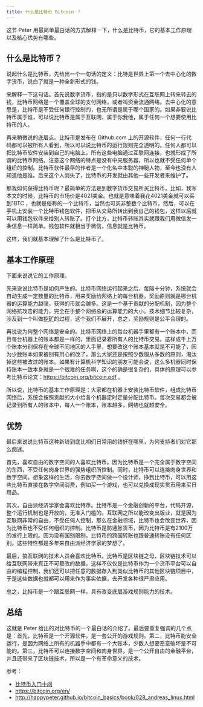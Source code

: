 ```yaml
---
title: 什么是比特币 Bitcoin ？
---
```


这节 Peter 用最简单最白话的方式解释一下，什么是比特币，它的基本工作原理以及核心优势有哪些。

## 什么是比特币？

说起什么是比特币，先给出一个一句话的定义：比特是世界上第一个去中心化的数字货币，说白了就是一种全新形式的钱。

来解释一下这句话。首先说数字货币，指的是只以数字形式在互联网上转来转去的钱，比特币网络是一个覆盖全球的支付网络，或者叫资金流通网络。去中心化的意思是，比特币是不受任何银行控制的，也无所谓是属于哪个国家的。如果非要说比特币属于谁，可以说比特币是属于互联网，属于你我他，属于任何一个想要使用比特币的人。

再来稍微说的底层点。比特币是发布在 Github.com 上的开源软件，任何一行代码都可以被所有人看到，所以可以说比特币的运行规则完全透明的。任何人都可以把比特币软件安装到自己的电脑上，所有这些电脑通过互联网连接，也就形成了所谓的比特币网络。注意这个网络的特点是没有中央服务器，所以也就不受任何单个组织的控制。比特币软件最早的作者是一个化名中本聪的神秘人物，至今也没有人知道他是谁。后来这个人消失了，比特币的开发就由其他一些开发者来维护了。

那我如何获得比特币呢？最简单的方法是到数字货币交易所买比特币。比如，我写本文的时候，比特币的市场价是4021美金。也就是意味着我花4021美金就可以买到1BTC ，也就是俗称的一个比特币，当然也可买非整数个比特币。然后，可以在手机上安装一个比特币钱包软件，把币从交易所转出到我自己的钱包，这样以后就可以用钱包软件来给别人转账了。打个比方，比特币转账其实就跟我们用微信发一条信息一样简单。钱包软件就相当于微信，信息就是比特币。

这样，我们就基本理解了什么是比特币了。

## 基本工作原理

下面来说说它的工作原理。

先来说说比特币是如何产生的。比特币网络运行起来之后，每隔十分钟，系统就会自动生成一定数量的比特币，用来奖励给网络上的每台机器。奖励原则就是哪台机器的运算能力越强，获得的币就会越多。这是一个基于贡献的分配机制，因为整个网络抗攻击的能力，完全在于整个网络总的运算能力的大小。技术细节比较复杂，涉及到一个叫做[挖矿](mining)的过程，这个我们不展开，总之，奖励规则是公平合理的。

再说说为何整个网络是安全的。比特币网络上的每台机器手里都有一个账本中，而且每台机器上的账本都是一样的，里面记录着所有人的比特币交易。这样成千上万个账本分别保存在全球不同地区的人手里，想要改这个账本基本就是不可能了，因为少数账本如果被别有用心的改了，那么大家还是按照少数服从多数的原则，淘汰掉这些被改过的账本。如果有计算机科学知识的朋友可能会说，这么多机器同时保持账本一致本身就是一个很难的任务啊，这个的确是很复杂的，具体的原理可以参考比特币论文：https://bitcoin.org/bitcoin.pdf 。

所以说，比特币的基本工作原理是：大家都在机器上安装比特币软件，组成比特币网络后，系统会按照贡献的大小给各个机器定时定量分配比特币。每次交易都会被记录到所有人的账本中，每人一个账本，账本越多，网络也就越安全。

## 优势

最后来说说比特币这种新钱到底比咱们日常用的钱好在哪里，为何支持者们对它那么痴迷。

首先，喜欢自由的数字空间的人喜欢比特币。因为比特币是一个完全属于数字空间的东西，不受任何肉身世界的强势组织所控制。同时，比特币可以连接肉身世界和数字空间。想象这样的生活，你去数字空间做一个设计师，挣到比特币，可以用这些比特币直接在数字空间消费，例如买一个游戏，也可以兑换成现实货币用来买日用品。

其次，自由派经济学家会喜欢比特币。比特币是一个金融创新的平台，代码开源，整个运行机制也是开放的，无准入门槛的。互联网之所以能改变出版业，就是因为互联网非常的自由，不受任何人控制，那么在金融领域，比特币也会改变世界，因为比特币也不受任何组织的控制。比特币是防通胀货币，因为比特币是有2100万的发行上限的。因为没有国别限制，比特币的跨国转账也跟普通转账没有任何区别。这些特性都是多年来自由派经济学家的梦想了。

最后，搞互联网的技术人员会喜欢比特币。比特币是区块链之母，区块链技术可以给互联网带来真正不可篡改的数据，这样不仅仅是比特币作为一个货币平台可以自由的编程控制，我们还可以把任意的数据存入到类似比特币的其他区块链项目中，于是这些数据也就都可以用来作为事实依据，去开发各种很严肃应用。

总之，比特币是一个跟互联网一样，具有改变底层游戏规则能力的技术。

## 总结

这就是 Peter 给出的对比特币的一个最白话的介绍了。最后要重复强调的几个点是：首先，比特币是一个开源软件，是一套公开的游戏规则。第二，比特币能安全运行，是因为网络上所有的机器手中都有一个大账本，少数人想要恶意破坏是不可能的。第三，比特币可以连接数字空间和肉身世界，是一个公开自由的金融平台，并且还带来了区块链技术，所以是一个有革命意义的技术。

参考：

- [比特币入门十问](qa101)
- https://bitcoin.org/en/
- http://happypeter.github.io/bitcoin_basics/book/028_andreas_linux.html
